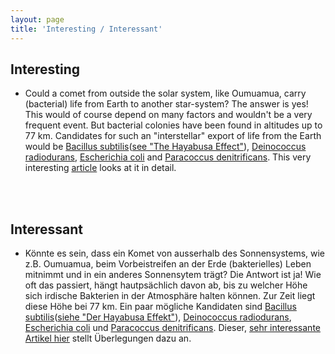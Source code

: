 ```yaml
---
layout: page
title: 'Interesting / Interessant'
---
```


## Interesting

* Could a comet from outside the solar system, like Oumuamua, carry (bacterial) life from Earth to another star-system? The answer is yes! This would of course depend on many factors and wouldn't be a very frequent event. But bacterial colonies have been found in altitudes up to 77 km. Candidates for such an "interstellar" export of life from the Earth would be [Bacillus subtilis](https://en.wikipedia.org/wiki/Bacillus_subtilis)([see "The Hayabusa Effect"](/TheHayabusaEffect/)), [Deinococcus radiodurans](https://en.wikipedia.org/wiki/Deinococcus_radiodurans), [Escherichia coli](https://en.wikipedia.org/wiki/Escherichia_coli) and [Paracoccus denitrificans](https://en.wikipedia.org/wiki/Paracoccus_denitrificans). This very interesting [article](https://doi.org/10.1017/S1473550419000314) looks at it in detail. 

<br>
<br>

## Interessant

* Könnte es sein, dass ein Komet von ausserhalb des Sonnensystems, wie z.B. Oumuamua, beim Vorbeistreifen an der Erde (bakterielles) Leben mitnimmt und in ein anderes Sonnensytem trägt? Die Antwort ist ja! Wie oft das passiert, hängt hautpsächlich davon ab, bis zu welcher Höhe sich irdische Bakterien in der Atmosphäre halten können. Zur Zeit liegt diese Höhe bei 77 km. Ein paar mögliche Kandidaten sind [Bacillus subtilis](https://de.wikipedia.org/wiki/Bacillus_subtilis)([siehe "Der Hayabusa Effekt"](/2020/11/12/Der-Hayabusa-Effekt-Teil-1/)), [Deinococcus radiodurans](https://de.wikipedia.org/wiki/Deinococcus_radiodurans), [Escherichia coli](https://de.wikipedia.org/wiki/Escherichia_coli) und [Paracoccus denitrificans](https://de.wikipedia.org/wiki/Paracoccus_denitrificans). Dieser, [sehr interessante Artikel hier](https://doi.org/10.1017/S1473550419000314) stellt Überlegungen dazu an.




